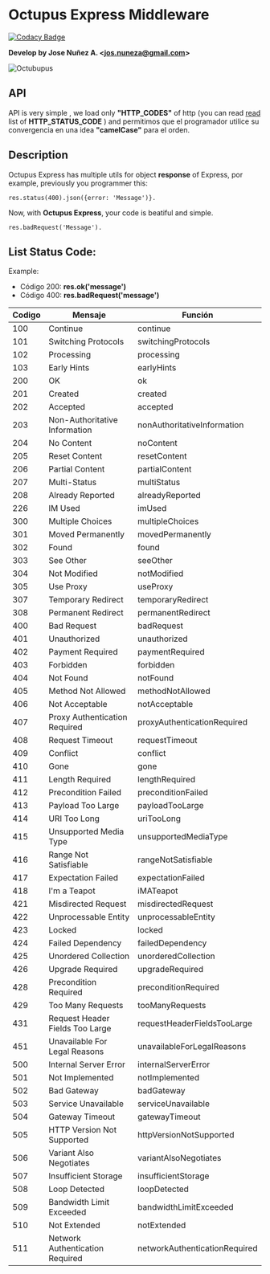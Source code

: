 # Octupus Express Middleware

   [![Codacy Badge](https://api.codacy.com/project/badge/Grade/b9968baf198a4d1a9568d663fd24c560)](https://www.codacy.com/manual/jsDotx3/Octupus-Express?utm_source=github.com&amp;utm_medium=referral&amp;utm_content=jsDotx3/Octupus-Express&amp;utm_campaign=Badge_Grade)

**Develop by Jose Nuñez A. <[jos.nuneza@gmail.com](malito:jos.nuneza@gmail.com)>**

![Octubupus](https://i.imgur.com/noVwE9b.png)

## API

API is very simple , we load only **"HTTP_CODES"** of http (you can read [read](https://nodejs.org/api/http.html#http_http_status_codes) list of **HTTP_STATUS_CODE** ) and permitimos que el programador utilice su convergencia en una idea **"camelCase"** para el orden.

## Description

Octupus Express has multiple utils for object **response** of Express, por example, previously you programmer this:
```
res.status(400).json({error: 'Message')}.
```
Now, with **Octupus Express**, your code is beatiful and simple.
```
res.badRequest('Message').
```


## List Status Code:

Example: 

 - Código 200: **res.ok('message')**
 -  Código 400: **res.badRequest('message')**

| Codigo  | Mensaje |   Función  | 
|--|--|--|
|  100  |  Continue  |  continue  |
|  101  |  Switching  Protocols  |  switchingProtocols  |
|  102  |  Processing  |  processing  |
|  103  |  Early  Hints  |  earlyHints  |
|  200  |  OK  |  ok  |
|  201  |  Created  |  created  |
|  202  |  Accepted  |  accepted  |
|  203  |  Non-Authoritative  Information  |  nonAuthoritativeInformation  |
|  204  |  No  Content  |  noContent  |
|  205  |  Reset  Content  |  resetContent  |
|  206  |  Partial  Content  |  partialContent  |
|  207  |  Multi-Status  |  multiStatus  |
|  208  |  Already  Reported  |  alreadyReported  |
|  226  |  IM  Used  |  imUsed  |
|  300  |  Multiple  Choices  |  multipleChoices  |
|  301  |  Moved  Permanently  |  movedPermanently  |
|  302  |  Found  |  found  |
|  303  |  See  Other  |  seeOther  |
|  304  |  Not  Modified  |  notModified  |
|  305  |  Use  Proxy  |  useProxy  |
|  307  |  Temporary  Redirect  |  temporaryRedirect  |
|  308  |  Permanent  Redirect  |  permanentRedirect  |
|  400  |  Bad  Request  |  badRequest  |
|  401  |  Unauthorized  |  unauthorized  |
|  402  |  Payment  Required  |  paymentRequired  |
|  403  |  Forbidden  |  forbidden  |
|  404  |  Not  Found  |  notFound  |
|  405  |  Method  Not  Allowed  |  methodNotAllowed  |
|  406  |  Not  Acceptable  |  notAcceptable  |
|  407  |  Proxy  Authentication  Required  |  proxyAuthenticationRequired  |
|  408  |  Request  Timeout  |  requestTimeout  |
|  409  |  Conflict  |  conflict  |
|  410  |  Gone  |  gone  |
|  411  |  Length  Required  |  lengthRequired  |
|  412  |  Precondition  Failed  |  preconditionFailed  |
|  413  |  Payload  Too  Large  |  payloadTooLarge  |
|  414  |  URI  Too  Long  |  uriTooLong  |
|  415  |  Unsupported  Media  Type  |  unsupportedMediaType  |
|  416  |  Range  Not  Satisfiable  |  rangeNotSatisfiable  |
|  417  |  Expectation  Failed  |  expectationFailed  |
|  418  |  I'm a Teapot | iMATeapot |
|  421  |  Misdirected  Request  |  misdirectedRequest  |
|  422  |  Unprocessable  Entity  |  unprocessableEntity  |
|  423  |  Locked  |  locked  |
|  424  |  Failed  Dependency  |  failedDependency  |
|  425  |  Unordered  Collection  |  unorderedCollection  |
|  426  |  Upgrade  Required  |  upgradeRequired  |
|  428  |  Precondition  Required  |  preconditionRequired  |
|  429  |  Too  Many  Requests  |  tooManyRequests  |
|  431  |  Request  Header  Fields  Too  Large  |  requestHeaderFieldsTooLarge  |
|  451  |  Unavailable  For  Legal  Reasons  |  unavailableForLegalReasons  |
|  500  |  Internal  Server  Error  |  internalServerError  |
|  501  |  Not  Implemented  |  notImplemented  |
|  502  |  Bad  Gateway  |  badGateway  |
|  503  |  Service  Unavailable  |  serviceUnavailable  |
|  504  |  Gateway  Timeout  |  gatewayTimeout  |
|  505  |  HTTP  Version  Not  Supported  |  httpVersionNotSupported  |
|  506  |  Variant  Also  Negotiates  |  variantAlsoNegotiates  |
|  507  |  Insufficient  Storage  |  insufficientStorage  |
|  508  |  Loop  Detected  |  loopDetected  |
|  509  |  Bandwidth  Limit  Exceeded  |  bandwidthLimitExceeded  |
|  510  |  Not  Extended  |  notExtended  |
|  511  |  Network  Authentication  Required  |  networkAuthenticationRequired  |
